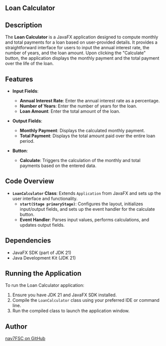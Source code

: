 ## Loan Calculator

## Description

The **Loan Calculator** is a JavaFX application designed to compute monthly and total payments for a loan based on user-provided details. It provides a straightforward interface for users to input the annual interest rate, the number of years, and the loan amount. Upon clicking the "Calculate" button, the application displays the monthly payment and the total payment over the life of the loan.

## Features

- **Input Fields**:
    - **Annual Interest Rate**: Enter the annual interest rate as a percentage.
    - **Number of Years**: Enter the number of years for the loan.
    - **Loan Amount**: Enter the total amount of the loan.

- **Output Fields**:
    - **Monthly Payment**: Displays the calculated monthly payment.
    - **Total Payment**: Displays the total amount paid over the entire loan period.

- **Button**:
    - **Calculate**: Triggers the calculation of the monthly and total payments based on the entered data.

## Code Overview

- **`LoanCalculator` Class**: Extends `Application` from JavaFX and sets up the user interface and functionality.
    - **`start(Stage primaryStage)`**: Configures the layout, initializes input/output fields, and sets up the event handler for the calculate button.
    - **Event Handler**: Parses input values, performs calculations, and updates output fields.

## Dependencies

- JavaFX SDK (part of JDK 21)
- Java Development Kit (JDK 21)

## Running the Application

To run the Loan Calculator application:

1. Ensure you have JDK 21 and JavaFX SDK installed.
2. Compile the `LoanCalculator` class using your preferred IDE or command line.
3. Run the compiled class to launch the application window.

## Author

[nav7FSC on GitHub](https://github.com/nav7FSC)

